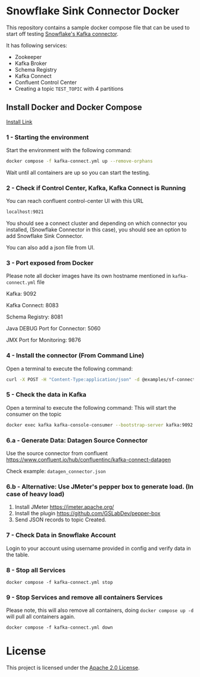# Snowflake Sink Connector Docker 

This repository contains a sample docker compose file that can be used to start off testing [Snowflake's Kafka connector](https://docs.snowflake.com/en/user-guide/kafka-connector.html).

It has following services:

- Zookeeper
- Kafka Broker
- Schema Registry
- Kafka Connect 
- Confluent Control Center
- Creating a topic ``TEST_TOPIC`` with 4 partitions


## Install Docker and Docker Compose 

[Install Link](https://docs.docker.com/compose/install/)


### 1 - Starting the environment

Start the environment with the following command:

```bash
docker compose -f kafka-connect.yml up --remove-orphans
```

Wait until all containers are up so you can start the testing.

### 2 - Check if Control Center, Kafka, Kafka Connect is Running

You can reach confluent control-center UI with this URL
```bash
localhost:9021

```

You should see a connect cluster and depending on which connector you installed, (Snowflake Connector in this case), you should see an option to add Snowflake Sink Connector. 

You can also add a json file from UI. 

### 3 - Port exposed from Docker

Please note all docker images have its own hostname mentioned in ``kafka-connect.yml`` file

Kafka: 9092

Kafka Connect: 8083

Schema Registry: 8081

Java DEBUG Port for Connector: 5060

JMX Port for Monitoring: 9876

### 4 - Install the connector (From Command Line)

Open a terminal to execute the following command:

```bash
curl -X POST -H "Content-Type:application/json" -d @examples/sf-connector-example.json http://localhost:8083/connectors
```

### 5 - Check the data in Kafka

Open a terminal to execute the following command:
This will start the consumer on the topic

```bash
docker exec kafka kafka-console-consumer --bootstrap-server kafka:9092 --topic source-1 --from-beginning
```

### 6.a - Generate Data: Datagen Source Connector

Use the source connector from confluent https://www.confluent.io/hub/confluentinc/kafka-connect-datagen 

Check example: ``datagen_connector.json``

### 6.b - Alternative: Use JMeter's pepper box to generate load. (In case of heavy load)

1. Install JMeter https://jmeter.apache.org/
2. Install the plugin https://github.com/GSLabDev/pepper-box
3. Send JSON records to topic Created. 

### 7 - Check Data in Snowflake Account 

Login to your account using username provided in config and verify data in the table. 

### 8 - Stop all Services

```docker compose -f kafka-connect.yml stop```

### 9 - Stop Services and remove all containers Services

Please note, this will also remove all containers, doing `docker compose up -d` will pull all containers again.

```docker compose -f kafka-connect.yml down```

# License

This project is licensed under the [Apache 2.0 License](./LICENSE).

